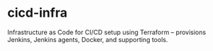 # cicd-infra
Infrastructure as Code for CI/CD setup using Terraform – provisions Jenkins, Jenkins agents, Docker, and supporting tools.
